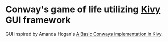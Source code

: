 <h1>Conway's game of life utilizing <a href="https://kivy.org">Kivy</a> GUI framework</h1>

<p>
  GUI inspired by Amanda Hogan's <a href="https://www.youtube.com/watch?v=5on8Ybe41tE">A Basic Conways implementation in Kivy</a>.   
</p>
